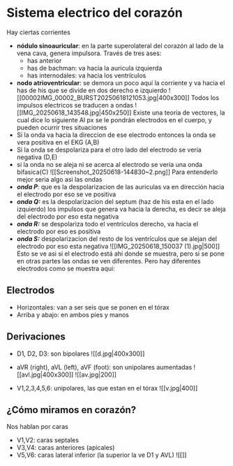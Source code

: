 # Sistema electrico del corazón 
Hay ciertas corrientes
- **nódulo sinoauricular**: en la parte superolateral del corazón al lado de la vena cava, genera impulsora. Través de tres ases:
	- has anterior
	- has de bachman: va hacia la auricula izquierda
	- has internodales: va hacia los ventrículos 
- **nodo atrioventricular**: se demora un poco aquí la corriente y va hacia el has de his que se divide en dos derecho e izquierdo 
![[00002IMG_00002_BURST20250618121053.jpg|400x300]]
Todos los impulsos electricos se traducen a ondas
![[IMG_20250618_143548.jpg|450x250]]
Existe una teoría de vectores, la cual dice lo siguiente
Al px se le pondrán electrodos en el cuerpo, y pueden ocurrir tres situaciones
- Si la onda va hacia la direccion de ese electrodo entonces la onda se vera positiva en el EKG (A,B)
- Si la onda se despolariza para el otro lado del electrodo se vería negativa (D,E)
- si la onda no se aleja ni se acerca al electrodo se vería una onda bifasica(C)
![[Screenshot_20250618-144830~2.png]]
Para entenderlo mejor seria algo asi las ondas
- ***onda P***: que es la despolarizacion de las auriculas va en dirección hacia el electrodo por eso se ve positiva
- ***onda Q:*** es la despolarizacion del septum (haz de his esta en el lado izquierdo) los impulsos que genera va hacia la derecha, es decir se aleja del electrodo por eso esta negativa
- ***onda R:*** se despolariza todo el ventrículos derecho, va hacia el electrodo por eso es positiva
- ***onda S:*** despolarizacion del resto de los ventrículos que se alejan del electrodo por eso esta negativa
![[IMG_20250618_150037 (1).jpg|500]]
Esto se ve asi si el electrodo está ahí donde se muestra, pero si se pone en otras partes las ondas se ven diferentes. Pero hay diferentes electrodos como se muestra aqui:
## Electrodos
- Horizontales: van a ser seis que se ponen en el tórax
- Arriba y abajo: en ambos pies y manos

## Derivaciones

-  D1, D2, D3: son bipolares
![[d.jpg|400x300]]

- aVR (right), aVL (left), aVF (foot): son unipolares aumentadas
![[avl.jpg|400x300]]
![[av.jpg|200]]
- V1,2,3,4,5,6: unipolares, las que estan en el tórax
![[v.jpg|400]]
## ¿Cómo miramos en corazón?
Nos hablan por caras
- V1,V2: caras septales
- V3,V4: caras anteriores (apicales)
- V5,V6: caras lateral inferior (la superior la ve D1 y AVL)
![[]]